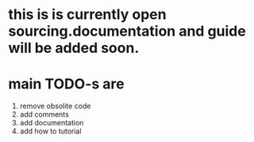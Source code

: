 this is is currently open sourcing.documentation and guide will be added soon.
=======

main TODO-s are
=======
1. remove obsolite code
2. add comments
3. add documentation
4. add how to tutorial
